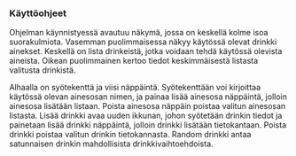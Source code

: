 ﻿### Käyttöohjeet

Ohjelman käynnistyessä avautuu näkymä, jossa on keskellä kolme isoa suorakulmiota.
Vasemman puolimmaisessa näkyy käytössä olevat drinkki ainekset.
Keskellä on lista drinkeistä, jotka voidaan tehdä käytössä olevista aineista.
Oikean puolimmainen kertoo tiedot keskimmäisestä listasta valitusta drinkistä.

Alhaalla on syötekenttä ja viisi näppäintä.
Syötekenttään voi kirjoittaa käytössä olevan ainesosan nimen,
ja painaa lisää ainesosa näppäintä, jolloin ainesosa lisätään listaan.
Poista ainesosa näppäin poistaa valitun ainesosan listasta.
Lisää drinkki avaa uuden ikkunan, johon syötetään drinkin tiedot ja painetaan lisää drinkki näppäintä,
jolloin drinkki lisätään tietokantaan.
Poista drinkki poistaa valitun drinkin tietokannasta.
Random drinkki antaa satunnaisen drinkin mahdollisista drinkkivaihtoehdoista.